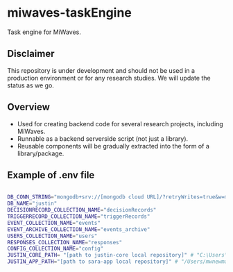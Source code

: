 # miwaves-taskEngine

Task engine for MiWaves.

## Disclaimer
This repository is under development and should not be used in a production environment or for any research studies. We will update the status as we go.

## Overview

- Used for creating backend code for several research projects, including MiWaves.
- Runnable as a backend serverside script (not just a library).
- Reusable components will be gradually extracted into the form of a library/package.


## Example of .env file

```bash

DB_CONN_STRING="mongodb+srv://[mongodb cloud URL]/?retryWrites=true&w=majority"
DB_NAME="justin"
DECISIONRECORD_COLLECTION_NAME="decisionRecords"
TRIGGERRECORD_COLLECTION_NAME="triggerRecords"
EVENT_COLLECTION_NAME="events"
EVENT_ARCHIVE_COLLECTION_NAME="events_archive"
USERS_COLLECTION_NAME="users"
RESPONSES_COLLECTION_NAME="responses"
CONFIG_COLLECTION_NAME="config"
JUSTIN_CORE_PATH= "[path to justin-core local repository]" # "C:\Users\peiyaoh\Code\justin-back"
JUSTIN_APP_PATH="[path to sara-app local repository]" # "/Users/mwnewman/code/mia/justin/sara-app/sara"


```

